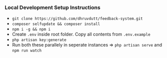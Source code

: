 ### Local Development Setup Instructions

- `git clone https://github.com/dhruvdutt/feedback-system.git`
- `composer selfupdate && composer install`
- `npm i -g && npm i`
- Create `.env` inside root folder. Copy all contents from `.env.example`
- `php artisan key:generate`
- Run both these parallely in seperate instances => `php artisan serve` and `npm run watch`
